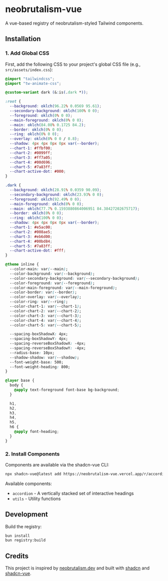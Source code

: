 # neobrutalism-vue

A vue-based registry of neobrutalism-styled Tailwind components.

## Installation

### 1. Add Global CSS

First, add the following CSS to your project's global CSS file (e.g., `src/assets/index.css`):

```css
@import "tailwindcss";
@import "tw-animate-css";

@custom-variant dark (&:is(.dark *));

:root {
  --background: oklch(96.22% 0.0569 95.61);
  --secondary-background: oklch(100% 0 0);
  --foreground: oklch(0% 0 0);
  --main-foreground: oklch(0% 0 0);
  --main: oklch(84.08% 0.1725 84.2);
  --border: oklch(0% 0 0);
  --ring: oklch(0% 0 0);
  --overlay: oklch(0% 0 0 / 0.8);
  --shadow: 4px 4px 0px 0px var(--border);
  --chart-1: #ffbf00;
  --chart-2: #0099ff;
  --chart-3: #ff7a05;
  --chart-4: #00d696;
  --chart-5: #7a83ff;
  --chart-active-dot: #000;
}

.dark {
  --background: oklch(28.91% 0.0359 90.09);
  --secondary-background: oklch(23.93% 0 0);
  --foreground: oklch(92.49% 0 0);
  --main-foreground: oklch(0% 0 0);
  --main: oklch(77.7% 0.1593880864006951 84.38427202675717);
  --border: oklch(0% 0 0);
  --ring: oklch(100% 0 0);
  --shadow: 4px 4px 0px 0px var(--border);
  --chart-1: #e5ac00;
  --chart-2: #008ae5;
  --chart-3: #eb6d00;
  --chart-4: #00bd84;
  --chart-5: #7a83ff;
  --chart-active-dot: #fff;
}

@theme inline {
  --color-main: var(--main);
  --color-background: var(--background);
  --color-secondary-background: var(--secondary-background);
  --color-foreground: var(--foreground);
  --color-main-foreground: var(--main-foreground);
  --color-border: var(--border);
  --color-overlay: var(--overlay);
  --color-ring: var(--ring);
  --color-chart-1: var(--chart-1);
  --color-chart-2: var(--chart-2);
  --color-chart-3: var(--chart-3);
  --color-chart-4: var(--chart-4);
  --color-chart-5: var(--chart-5);

  --spacing-boxShadowX: 4px;
  --spacing-boxShadowY: 4px;
  --spacing-reverseBoxShadowX: -4px;
  --spacing-reverseBoxShadowY: -4px;
  --radius-base: 10px;
  --shadow-shadow: var(--shadow);
  --font-weight-base: 500;
  --font-weight-heading: 800;
}

@layer base {
  body {
    @apply text-foreground font-base bg-background;
  }

  h1,
  h2,
  h3,
  h4,
  h5,
  h6 {
    @apply font-heading;
  }
}
```

### 2. Install Components

Components are available via the shadcn-vue CLI:

```bash
npx shadcn-vue@latest add https://neobrutalism-vue.vercel.app/r/accordion.json
```

Available components:

- `accordion` - A vertically stacked set of interactive headings
- `utils` - Utility functions

## Development

Build the registry:

```bash
bun install
bun registry:build
```

## Credits

This project is inspired by [neobrutalism.dev](https://neobrutalism.dev) and built with [shadcn](https://ui.shadcn.com) and [shadcn-vue](https://www.shadcn-vue.com).
